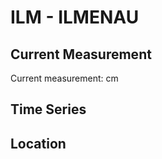# ILM - ILMENAU

## Current Measurement

Current measurement: <Value topic="rivers/pegel-online/ILM/ILMENAU/measurementValue"/> cm

## Time Series

<TimeSeries topic="rivers/pegel-online/ILM/ILMENAU/measurementValue" period="week" />

## Location

<WorldMap>
  <Marker lat="50.680942368697885" lon="10.928842587394035" labelTopic="rivers/pegel-online/ILM/ILMENAU" />
</WorldMap>
